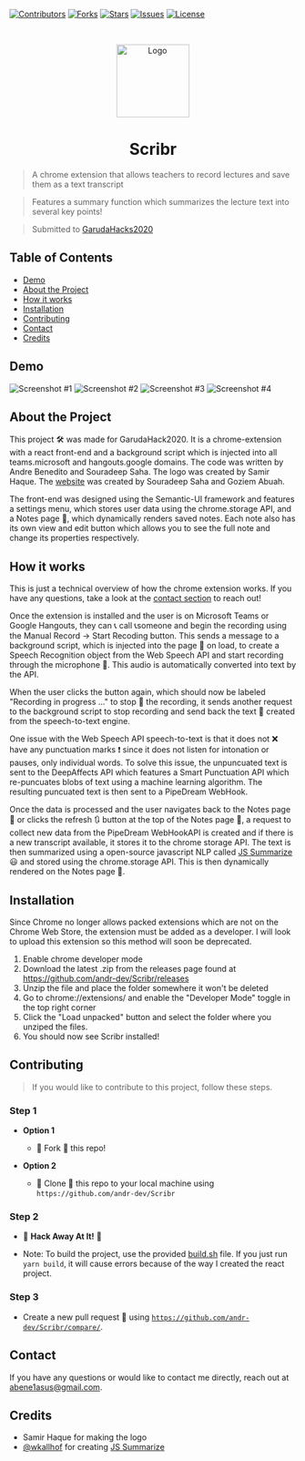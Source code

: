 [![Contributors][contributors-shield]][contributors-url]
[![Forks][forks-shield]][forks-url]
[![Stars][stars-shield]][stars-url]
[![Issues][issues-shield]][issues-url]
[![License][license-shield]][license-url]

<br />

<p align="center">
  <a href="https://github.com/andr-dev/Scribr/">
    <img src="https://github.com/andr-dev/Scribr/raw/master/public/logo512.png" alt="Logo" width="128" height="128">
  </a>

  <h1 align="center">Scribr</h1>
</p>

> A chrome extension that allows teachers to record lectures and save them as a text transcript

> Features a summary function which summarizes the lecture text into several key points!

> Submitted to [GarudaHacks2020][devpost-url]

## Table of Contents

- [Demo](#demo)
- [About the Project](#about-the-project)
- [How it works](#how-it-works)
- [Installation](#installation)
- [Contributing](#contributing)
- [Contact](#contact)
- [Credits](#credits)

## Demo

![Screenshot #1](https://github.com/andr-dev/Scribr/raw/master/demo/screenshot1.png)
![Screenshot #2](https://github.com/andr-dev/Scribr/raw/master/demo/screenshot2.png)
![Screenshot #3](https://github.com/andr-dev/Scribr/raw/master/demo/screenshot3.png)
![Screenshot #4](https://github.com/andr-dev/Scribr/raw/master/demo/screenshot4.png)

## About the Project

This project 🛠️ was made for GarudaHack2020. It is a chrome-extension with a react front-end and a background script which is injected into all teams.microsoft and hangouts.google domains. The code was written by Andre Benedito and Souradeep Saha. The logo was created by Samir Haque. The [website][website-url] was created by Souradeep Saha and Goziem Abuah.

The front-end was designed using the Semantic-UI framework and features a settings menu, which stores user data using the chrome.storage API, and a Notes page 📃, which dynamically renders saved notes. Each note also has its own view and edit button which allows you to see the full note and change its properties respectively.

## How it works

This is just a technical overview of how the chrome extension works. If you have any questions, take a look at the [contact section](#contact) to reach out!

Once the extension is installed and the user is on Microsoft Teams or Google Hangouts, they can 📞 call 📞someone and begin the recording using the Manual Record -> Start Recoding button. This sends a message to a background script, which is injected into the page 📃 on load, to create a Speech Recognition object from the Web Speech API and start recording through the microphone 🎤. This audio is automatically converted into text by the API.

When the user clicks the button again, which should now be labeled "Recording in progress ..." to stop 🛑 the recording, it sends another request to the background script to stop recording and send back the text 💬 created from the speech-to-text engine.

One issue with the Web Speech API speech-to-text is that it does not ❌ have any punctuation marks ❗ since it does not listen for intonation or pauses, only individual words. To solve this issue, the unpuncuated text is sent to the DeepAffects API which features a Smart Punctuation API which re-puncuates blobs of text using a machine learning algorithm. The resulting puncuated text is then sent to a PipeDream WebHook.

Once the data is processed and the user navigates back to the Notes page 📃 or clicks the refresh 🔃 button at the top of the Notes page 📃, a request to collect new data from the PipeDream WebHookAPI is created and if there is a new transcript available, it stores it to the chrome storage API. The text is then summarized using a open-source javascript NLP called [JS Summarize][js-summarize-url] 😃 and stored using the chrome.storage API. This is then dynamically rendered on the Notes page 📃.

## Installation

Since Chrome no longer allows packed extensions which are not on the Chrome Web Store, the extension must be added as a developer. I will look to upload this extension so this method will soon be deprecated.

1. Enable chrome developer mode
2. Download the latest .zip from the releases page found at https://github.com/andr-dev/Scribr/releases
3. Unzip the file and place the folder somewhere it won't be deleted
4. Go to chrome://extensions/ and enable the "Developer Mode" toggle in the top right corner
5. Click the "Load unpacked" button and select the folder where you unziped the files.
6. You should now see Scribr installed!

## Contributing

> If you would like to contribute to this project, follow these steps.

### Step 1

- **Option 1**

  - 🍴 Fork 🍴 this repo!

- **Option 2**
  - 👯 Clone 👯 this repo to your local machine using `https://github.com/andr-dev/Scribr`

### Step 2

- 🔨 **Hack Away At It!** 🔨

- Note: To build the project, use the provided [build.sh][buildfile-url] file. If you just run `yarn build`, it will cause errors because of the way I created the react project.

### Step 3

- Create a new pull request 🔁 using <a href="https://github.com/andr-dev/Scribr/compare/" target="_blank">`https://github.com/andr-dev/Scribr/compare/`</a>.

## Contact

If you have any questions or would like to contact me directly, reach out at [abene1asus@gmail.com](mailto:abene1asus@gmail.com).

## Credits

- Samir Haque for making the logo
- [@wkallhof][wkallhof-url] for creating [JS Summarize][js-summarize-url]

[contributors-shield]: https://img.shields.io/github/contributors/andr-dev/Scribr.svg?style=flat-square
[contributors-url]: https://github.com/andr-dev/Scribr/graphs/contributors
[forks-shield]: https://img.shields.io/github/forks/andr-dev/Scribr.svg?style=flat-square
[forks-url]: https://github.com/andr-dev/Scribr/network/members
[stars-shield]: https://img.shields.io/github/stars/andr-dev/Scribr.svg?style=flat-square
[stars-url]: https://github.com/andr-dev/Scribr/stargazers
[issues-shield]: https://img.shields.io/github/issues/andr-dev/Scribr.svg?style=flat-square
[issues-url]: https://github.com/andr-dev/Scribr/issues
[license-shield]: https://img.shields.io/github/license/andr-dev/Scribr.svg?style=flat-square
[license-url]: https://github.com/andr-dev/Scribr/blob/master/LICENSE.txt
[devpost-url]: https://devpost.com/software/scribr-7t9gpu/
[website-url]: https://souradeepsaha.github.io/scribr.github.io/
[js-summarize-url]: https://github.com/wkallhof/js-summarize
[wkallhof-url]: https://github.com/wkallhof/
[buildfile-url]: https://github.com/andr-dev/Scribr/blob/master/build.sh
